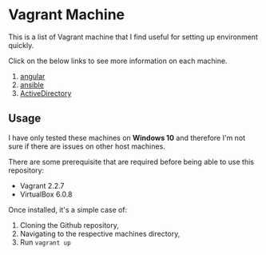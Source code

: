 # Vagrant Machine

This is a list of Vagrant machine that I find useful for setting up environment quickly.

Click on the below links to see more information on each machine.

1. [angular](angular/README.md)
2. [ansible](ansible/README.md)
3. [ActiveDirectory](ActiveDirectory/README.md)

## Usage

I have only tested these machines on **Windows 10** and therefore I'm not sure if there are issues on other host machines.

There are some prerequisite that are required before being able to use this repository:

- Vagrant 2.2.7
- VirtualBox 6.0.8

Once installed, it's a simple case of:
1. Cloning the Github repository, 
2. Navigating to the respective machines directory,
3. Run `vagrant up`

